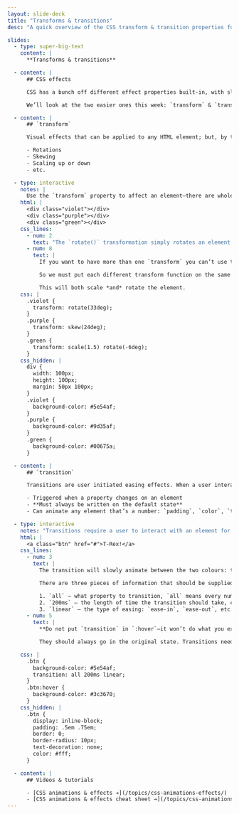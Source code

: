 ```yaml
---
layout: slide-deck
title: "Transforms & transitions"
desc: "A quick overview of the CSS transform & transition properties for animating websites."

slides:
  - type: super-big-text
    content: |
      **Transforms & transitions**

  - content: |
      ## CSS effects

      CSS has a bunch off different effect properties built-in, with slightly different features.

      We’ll look at the two easier ones this week: `transform` & `transition`

  - content: |
      ## `transform`

      Visual effects that can be applied to any HTML element; but, by themselves, they are not interactive.

      - Rotations
      - Skewing
      - Scaling up or down
      - etc.

  - type: interactive
    notes: |
      Use the `transform` property to affect an element—there are whole bunch of built-in transformations but there are really only a few commonly used ones.
    html: |
      <div class="violet"></div>
      <div class="purple"></div>
      <div class="green"></div>
    css_lines:
      - num: 2
        text: "The `rotate()` transformation simply rotates an element and all its contents. You can use negative numbers, like `rotate(-33deg)` to go backwards."
      - num: 8
        text: |
          If you want to have more than one `transform` you can’t use the `transform` property multiple times; the way CSS works, only the last `transform` will be applied.

          So we must put each different transform function on the same line, separated by a space.

          This will both scale *and* rotate the element.
    css: |
      .violet {
        transform: rotate(33deg);
      }
      .purple {
        transform: skew(24deg);
      }
      .green {
        transform: scale(1.5) rotate(-6deg);
      }
    css_hidden: |
      div {
        width: 100px;
        height: 100px;
        margin: 50px 100px;
      }
      .violet {
        background-color: #5e54af;
      }
      .purple {
        background-color: #9d35af;
      }
      .green {
        background-color: #00675a;
      }

  - content: |
      ## `transition`

      Transitions are user initiated easing effects. When a user interacts with an element we can apply some kind of easing-like animation.

      - Triggered when a property changes on an element
      - **Must always be written on the default state**
      - Can animate any element that’s a number: `padding`, `color`, `transform`, etc.

  - type: interactive
    notes: "Transitions require a user to interact with an element for the easing to occur, like a hover or a click."
    html: |
      <a class="btn" href="#">T-Rex!</a>
    css_lines:
      - num: 3
        text: |
          The transition will slowly animate between the two colours: the original colour and the hover colour.

          There are three pieces of information that should be supplied for transitions:

          1. `all` — what property to transition, `all` means every numerical property that changes; but you could write `color` or `border-width` or something specific instead.
          2. `200ms` — the length of time the transition should take, can be written in milliseconds (`ms`) or in seconds (`s`): `200ms = .2s`
          3. `linear` — the type of easing: `ease-in`, `ease-out`, etc. (Same as AfterEffects.) `linear` means “no easing”.
      - num: 5
        text: |
          **Do not put `transition` in `:hover`—it won’t do what you expect.**

          They should always go in the original state. Transitions need to be “set-up” so that when a user does hover the transition is ready to go.

    css: |
      .btn {
        background-color: #5e54af;
        transition: all 200ms linear;
      }
      .btn:hover {
        background-color: #3c3670;
      }
    css_hidden: |
      .btn {
        display: inline-block;
        padding: .5em .75em;
        border: 0;
        border-radius: 10px;
        text-decoration: none;
        color: #fff;
      }

  - content: |
      ## Videos & tutorials

      - [CSS animations & effects ➔](/topics/css-animations-effects/)
      - [CSS animations & effects cheat sheet ➔](/topics/css-animations-effects-cheat-sheet/)
---
```

